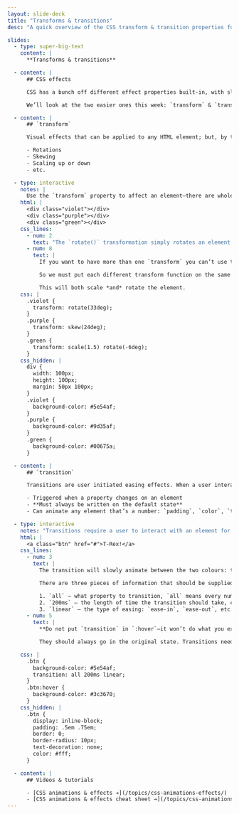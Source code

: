 ```yaml
---
layout: slide-deck
title: "Transforms & transitions"
desc: "A quick overview of the CSS transform & transition properties for animating websites."

slides:
  - type: super-big-text
    content: |
      **Transforms & transitions**

  - content: |
      ## CSS effects

      CSS has a bunch off different effect properties built-in, with slightly different features.

      We’ll look at the two easier ones this week: `transform` & `transition`

  - content: |
      ## `transform`

      Visual effects that can be applied to any HTML element; but, by themselves, they are not interactive.

      - Rotations
      - Skewing
      - Scaling up or down
      - etc.

  - type: interactive
    notes: |
      Use the `transform` property to affect an element—there are whole bunch of built-in transformations but there are really only a few commonly used ones.
    html: |
      <div class="violet"></div>
      <div class="purple"></div>
      <div class="green"></div>
    css_lines:
      - num: 2
        text: "The `rotate()` transformation simply rotates an element and all its contents. You can use negative numbers, like `rotate(-33deg)` to go backwards."
      - num: 8
        text: |
          If you want to have more than one `transform` you can’t use the `transform` property multiple times; the way CSS works, only the last `transform` will be applied.

          So we must put each different transform function on the same line, separated by a space.

          This will both scale *and* rotate the element.
    css: |
      .violet {
        transform: rotate(33deg);
      }
      .purple {
        transform: skew(24deg);
      }
      .green {
        transform: scale(1.5) rotate(-6deg);
      }
    css_hidden: |
      div {
        width: 100px;
        height: 100px;
        margin: 50px 100px;
      }
      .violet {
        background-color: #5e54af;
      }
      .purple {
        background-color: #9d35af;
      }
      .green {
        background-color: #00675a;
      }

  - content: |
      ## `transition`

      Transitions are user initiated easing effects. When a user interacts with an element we can apply some kind of easing-like animation.

      - Triggered when a property changes on an element
      - **Must always be written on the default state**
      - Can animate any element that’s a number: `padding`, `color`, `transform`, etc.

  - type: interactive
    notes: "Transitions require a user to interact with an element for the easing to occur, like a hover or a click."
    html: |
      <a class="btn" href="#">T-Rex!</a>
    css_lines:
      - num: 3
        text: |
          The transition will slowly animate between the two colours: the original colour and the hover colour.

          There are three pieces of information that should be supplied for transitions:

          1. `all` — what property to transition, `all` means every numerical property that changes; but you could write `color` or `border-width` or something specific instead.
          2. `200ms` — the length of time the transition should take, can be written in milliseconds (`ms`) or in seconds (`s`): `200ms = .2s`
          3. `linear` — the type of easing: `ease-in`, `ease-out`, etc. (Same as AfterEffects.) `linear` means “no easing”.
      - num: 5
        text: |
          **Do not put `transition` in `:hover`—it won’t do what you expect.**

          They should always go in the original state. Transitions need to be “set-up” so that when a user does hover the transition is ready to go.

    css: |
      .btn {
        background-color: #5e54af;
        transition: all 200ms linear;
      }
      .btn:hover {
        background-color: #3c3670;
      }
    css_hidden: |
      .btn {
        display: inline-block;
        padding: .5em .75em;
        border: 0;
        border-radius: 10px;
        text-decoration: none;
        color: #fff;
      }

  - content: |
      ## Videos & tutorials

      - [CSS animations & effects ➔](/topics/css-animations-effects/)
      - [CSS animations & effects cheat sheet ➔](/topics/css-animations-effects-cheat-sheet/)
---
```

